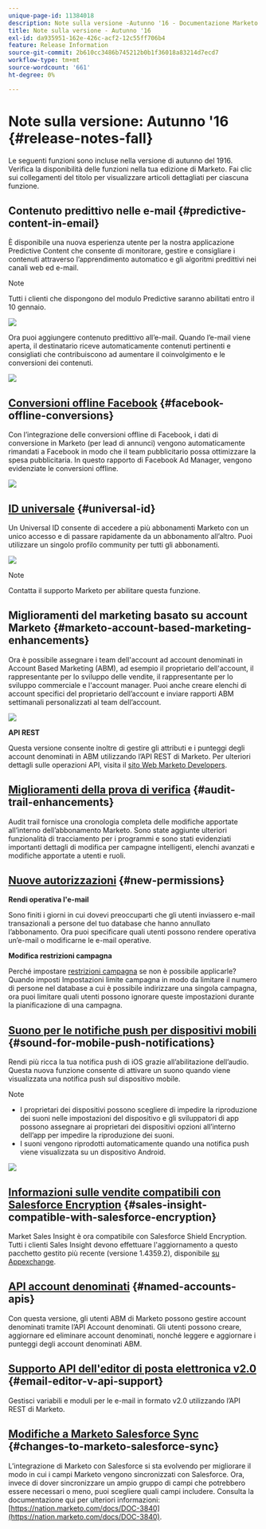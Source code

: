 ```yaml
---
unique-page-id: 11384018
description: Note sulla versione -Autunno '16 - Documentazione Marketo - Documentazione del prodotto
title: Note sulla versione - Autunno '16
exl-id: da935951-162e-426c-acf2-12c55ff706b4
feature: Release Information
source-git-commit: 2b610cc3486b745212b0b1f36018a83214d7ecd7
workflow-type: tm+mt
source-wordcount: '661'
ht-degree: 0%

---
```


# Note sulla versione: Autunno &#39;16 {#release-notes-fall}

Le seguenti funzioni sono incluse nella versione di autunno del 1916. Verifica la disponibilità delle funzioni nella tua edizione di Marketo. Fai clic sui collegamenti del titolo per visualizzare articoli dettagliati per ciascuna funzione.

## Contenuto predittivo nelle e-mail {#predictive-content-in-email}

È disponibile una nuova esperienza utente per la nostra applicazione Predictive Content che consente di monitorare, gestire e consigliare i contenuti attraverso l’apprendimento automatico e gli algoritmi predittivi nei canali web ed e-mail.

>[!NOTE]
>
>Tutti i clienti che dispongono del modulo Predictive saranno abilitati entro il 10 gennaio.

![](assets/shafe.png)

Ora puoi aggiungere contenuto predittivo all’e-mail. Quando l’e-mail viene aperta, il destinatario riceve automaticamente contenuti pertinenti e consigliati che contribuiscono ad aumentare il coinvolgimento e le conversioni dei contenuti.

![](assets/predictive.png)

## [Conversioni offline Facebook](/help/marketo/product-docs/demand-generation/facebook/understanding-facebook-offline-conversions.md) {#facebook-offline-conversions}

Con l’integrazione delle conversioni offline di Facebook, i dati di conversione in Marketo (per lead di annunci) vengono automaticamente rimandati a Facebook in modo che il team pubblicitario possa ottimizzare la spesa pubblicitaria. In questo rapporto di Facebook Ad Manager, vengono evidenziate le conversioni offline.

![](assets/facebook.png)

## [ID universale](/help/marketo/product-docs/administration/settings/using-a-universal-id-for-subscription-login.md) {#universal-id}

Un Universal ID consente di accedere a più abbonamenti Marketo con un unico accesso e di passare rapidamente da un abbonamento all’altro. Puoi utilizzare un singolo profilo community per tutti gli abbonamenti.

![](assets/image2016-11-3-15-3a10-3a16.png)

>[!NOTE]
>
>Contatta il supporto Marketo per abilitare questa funzione.

## Miglioramenti del marketing basato su account Marketo {#marketo-account-based-marketing-enhancements}

Ora è possibile assegnare i team dell&#39;account ad account denominati in Account Based Marketing (ABM), ad esempio il proprietario dell&#39;account, il rappresentante per lo sviluppo delle vendite, il rappresentante per lo sviluppo commerciale e l&#39;account manager. Puoi anche creare elenchi di account specifici del proprietario dell’account e inviare rapporti ABM settimanali personalizzati al team dell’account.

![](assets/account-team-11-15-16.png)

**API REST**

Questa versione consente inoltre di gestire gli attributi e i punteggi degli account denominati in ABM utilizzando l’API REST di Marketo. Per ulteriori dettagli sulle operazioni API, visita il [sito Web Marketo Developers](https://experienceleague.adobe.com/it/docs/marketo-developer/marketo/rest/lead-database/named-accounts).

## [Miglioramenti della prova di verifica](/help/marketo/product-docs/administration/audit-trail/change-details-in-audit-trail.md) {#audit-trail-enhancements}

Audit trail fornisce una cronologia completa delle modifiche apportate all’interno dell’abbonamento Marketo. Sono state aggiunte ulteriori funzionalità di tracciamento per i programmi e sono stati evidenziati importanti dettagli di modifica per campagne intelligenti, elenchi avanzati e modifiche apportate a utenti e ruoli.

## [Nuove autorizzazioni](/help/marketo/product-docs/administration/users-and-roles/descriptions-of-role-permissions.md) {#new-permissions}

**Rendi operativa l&#39;e-mail**

Sono finiti i giorni in cui dovevi preoccuparti che gli utenti inviassero e-mail transazionali a persone del tuo database che hanno annullato l’abbonamento. Ora puoi specificare quali utenti possono rendere operativa un’e-mail o modificarne le e-mail operative.

**Modifica restrizioni campagna**

Perché impostare [restrizioni campagna](/help/marketo/product-docs/administration/email-setup/enable-person-restrictions-for-smart-campaigns.md) se non è possibile applicarle? Quando imposti Impostazioni limite campagna in modo da limitare il numero di persone nel database a cui è possibile indirizzare una singola campagna, ora puoi limitare quali utenti possono ignorare queste impostazioni durante la pianificazione di una campagna.

## [Suono per le notifiche push per dispositivi mobili](/help/marketo/product-docs/mobile-marketing/push-notifications/configure-mobile-push-notification.md) {#sound-for-mobile-push-notifications}

Rendi più ricca la tua notifica push di iOS grazie all’abilitazione dell’audio. Questa nuova funzione consente di attivare un suono quando viene visualizzata una notifica push sul dispositivo mobile.

>[!NOTE]
>
>* I proprietari dei dispositivi possono scegliere di impedire la riproduzione dei suoni nelle impostazioni del dispositivo e gli sviluppatori di app possono assegnare ai proprietari dei dispositivi opzioni all’interno dell’app per impedire la riproduzione dei suoni.
>* I suoni vengono riprodotti automaticamente quando una notifica push viene visualizzata su un dispositivo Android.

![](assets/sound-for-push-notifications.png)

## [Informazioni sulle vendite compatibili con Salesforce Encryption](/help/marketo/product-docs/marketo-sales-insight/msi-for-salesforce/installation/install-marketo-sales-insight-package-in-salesforce-appexchange.md) {#sales-insight-compatible-with-salesforce-encryption}

Market Sales Insight è ora compatibile con Salesforce Shield Encryption. Tutti i clienti Sales Insight devono effettuare l&#39;aggiornamento a questo pacchetto gestito più recente (versione 1.4359.2), disponibile [su Appexchange](https://appexchange.salesforce.com/listingDetail?listingId=a0N30000001SVZmEAO).

## [API account denominati](https://experienceleague.adobe.com/it/docs/marketo-developer/marketo/rest/lead-database/named-accounts) {#named-accounts-apis}

Con questa versione, gli utenti ABM di Marketo possono gestire account denominati tramite l’API Account denominati. Gli utenti possono creare, aggiornare ed eliminare account denominati, nonché leggere e aggiornare i punteggi degli account denominati ABM.

## [Supporto API dell&#39;editor di posta elettronica v2.0](https://experienceleague.adobe.com/it/docs/marketo-developer/marketo/email-scripting) {#email-editor-v-api-support}

Gestisci variabili e moduli per le e-mail in formato v2.0 utilizzando l’API REST di Marketo.

## [Modifiche a Marketo Salesforce Sync](https://nation.marketo.com/docs/DOC-3840) {#changes-to-marketo-salesforce-sync}

L’integrazione di Marketo con Salesforce si sta evolvendo per migliorare il modo in cui i campi Marketo vengono sincronizzati con Salesforce. Ora, invece di dover sincronizzare un ampio gruppo di campi che potrebbero essere necessari o meno, puoi scegliere quali campi includere. Consulta la documentazione qui per ulteriori informazioni: [https://nation.marketo.com/docs/DOC-3840](https://nation.marketo.com/docs/DOC-3840).
